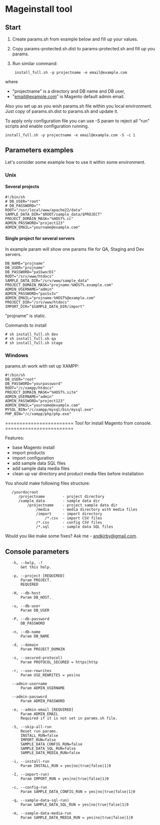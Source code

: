 # Mageinstall tool

## Start
1. Create params.sh from example below and fill up your values.
2. Copy params-protected.sh.dist to params-protected.sh and fill up you params.
3. Run similar command:

        install_full.sh -p projectname -e email@example.com

where

* "projectname" is a directory and DB name and DB user,
* "email@example.com" is Magento default admin email.

Also you set up as you wish params.sh file within you local environment.
Just copy of params.sh.dist to params.sh and update it.

To apply only configuration file you can use -S param to reject all "run" scripts and enable configuration running.

    install_full.sh -p projectname -e email@example.com -S -c 1

## Parameters examples
Let's consider some example how to use it within some environment.

### Unix
#### Several projects

    #!/bin/sh
    # DB_USER="root"
    # DB_PASSWORD=""
    ROOT="/usr/local/www/apache22/data"
    SAMPLE_DATA_DIR="$ROOT/sample_data/$PROJECT"
    PROJECT_DOMAIN_MASK="%HOST%.cc"
    ADMIN_PASSWORD="project123"
    ADMIN_EMAIL="yourname@example.com"


#### Single project for several servers
In example param will show one params file for QA, Staging and Dev servers.

    DB_NAME="projname"
    DB_USER="projname"
    DB_PASSWORD="paSSworD1"
    ROOT="/srv/www/htdocs"
    SAMPLE_DATA_DIR="/srv/www/sample_data"
    PROJECT_DOMAIN_MASK="projname-%HOST%.example.com"
    ADMIN_USERNAME="admin"
    ADMIN_PASSWORD="pasSs3v"
    ADMIN_EMAIL="projname-%HOST%@example.com"
    PROJECT_DIR="/srv/www/htdocs"
    IMPORT_DIR="$SAMPLE_DATA_DIR/import"

"projname" is static.

Commands to install

    # sh install_full.sh dev
    # sh install_full.sh qa
    # sh install_full.sh stage

### Windows
params.sh work with set up XAMPP:

    #!/bin/sh
    DB_USER="root"
    DB_PASSWORD="yourpassword"
    ROOT="/c/xampp/htdocs"
    PROJECT_DOMAIN_MASK="%HOST%.site"
    ADMIN_USERNAME="admin"
    ADMIN_PASSWORD="project123"
    ADMIN_EMAIL="yourname@example.com"
    MYSQL_BIN="/c/xampp/mysql/bin/mysql.exe"
    PHP_BIN="/c/xampp/php/php.exe"

======================== Tool for install Magento from console. ========================

Features:

- base Magento install
- import products
- import configuration
- add sample data SQL files
- add sample data media files
- clean up var directory and product media files before installation

You should make following files structure:

       /yourdocroot
          /projectname        - project directory
          /sample_data        - sample data dir
              /projectname    - project sample data dir
                  /media      - media directory with media files
                  /import     - import directory
                      /*.csv  - import CSV files
                  /*.csv      - config CSV files
                  /*.sql      - sample data SQL files

Would you like make some fixes? Ask me - andkirby@gmail.com.

## Console parameters

       -h, --help, -?
           Get this help.

       -p, --project [REQUIRED]
           Param PROJECT.
           REQUIRED

       -H, --db-host
           Param DB_HOST.

       -u, --db-user
           Param DB_USER

       -P, --db-password
           DB_PASSWORD

       -n, --db-name
           Param DB_NAME

       -d, --domain
           Param PROJECT_DOMAIN

       -s, --secured-protocol)
           Param PROTOCOL_SECURED = https|http

       -r, --use-rewrites
           Param USE_REWRITES = yes|no

       --admin-username
           Param ADMIN_USERNAME

       --admin-password
           Param ADMIN_PASSWORD

       -e, --admin-email [REQUIRED]
           Param ADMIN_EMAIL
           Required if it is not set in params.sh file.

       -S, --skip-all-run
           Reset run params.
           INSTALL_RUN=false
           IMPORT_RUN=false
           SAMPLE_DATA_CONFIG_RUN=false
           SAMPLE_DATA_SQL_RUN=false
           SAMPLE_DATA_MEDIA_RUN=false

       -i, --install-run
           Param INSTALL_RUN = yes|no|true|false|1|0

       -I, --import-run)
           Param IMPORT_RUN = yes|no|true|false|1|0

       -c, --config-run
           Param SAMPLE_DATA_CONFIG_RUN = yes|no|true|false|1|0

       -q, --sample-data-sql-run)
           Param SAMPLE_DATA_SQL_RUN = yes|no|true|false|1|0

       -m, --sample-data-media-run
           Param SAMPLE_DATA_MEDIA_RUN = yes|no|true|false|1|0

